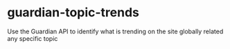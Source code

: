 # guardian-topic-trends
Use the Guardian API to identify what is trending on the site globally related any specific topic
